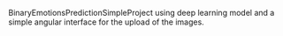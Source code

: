 BinaryEmotionsPredictionSimpleProject using deep learning model and a simple angular interface for the upload of the images.
